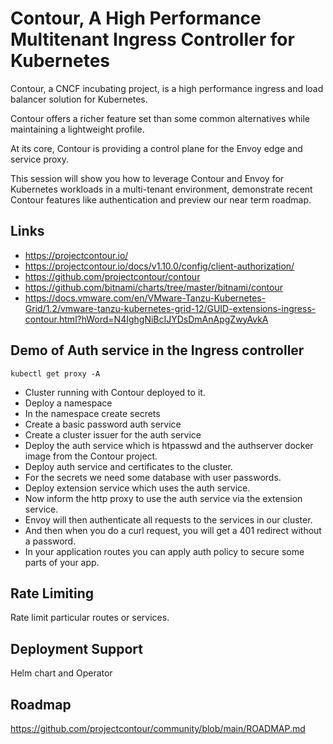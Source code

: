 # Contour, A High Performance Multitenant Ingress Controller for Kubernetes

Contour, a CNCF incubating project, is a high performance ingress and load balancer solution for Kubernetes. 

Contour offers a richer feature set than some common alternatives while maintaining a lightweight profile. 

At its core, Contour is providing a control plane for the Envoy edge and service proxy. 

This session will show you how to leverage Contour and Envoy for Kubernetes workloads in a multi-tenant environment, demonstrate recent Contour features like authentication and preview our near term roadmap.

## Links

* https://projectcontour.io/
* https://projectcontour.io/docs/v1.10.0/config/client-authorization/
* https://github.com/projectcontour/contour
* https://github.com/bitnami/charts/tree/master/bitnami/contour
* https://docs.vmware.com/en/VMware-Tanzu-Kubernetes-Grid/1.2/vmware-tanzu-kubernetes-grid-12/GUID-extensions-ingress-contour.html?hWord=N4IghgNiBcIJYDsDmAnApgZwyAvkA

## Demo of Auth service in the Ingress controller

```
kubectl get proxy -A

```

* Cluster running with Contour deployed to it.
* Deploy a namespace
* In the namespace create secrets
* Create a basic password auth service
* Create a cluster issuer for the auth service
* Deploy the auth service which is htpasswd and the authserver docker image from the Contour project.
* Deploy auth service and certificates to the cluster.
* For the secrets we need some database with user passwords.
* Deploy extension service which uses the auth service.
* Now inform the http proxy to use the auth service via the extension service.
* Envoy will then authenticate all requests to the services in our cluster.
* And then when you do a curl request, you will get a 401 redirect without a password.
* In your application routes you can apply auth policy to secure some parts of your app.

## Rate Limiting

Rate limit particular routes or services.

## Deployment Support

Helm chart and Operator

## Roadmap

https://github.com/projectcontour/community/blob/main/ROADMAP.md


